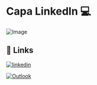 # Capa LinkedIn 💻


![Image](https://github.com/user-attachments/assets/364aa7f2-334d-404c-af9c-f7b8e3a05c08)

## 🔗 Links

[![linkedin](https://img.shields.io/badge/linkedin-0A66C2?style=for-the-badge&logo=linkedin&logoColor=white)](https://www.linkedin.com/)

[![Outlook](https://img.shields.io/badge/Outlook-%23005FF9?style=for-the-badge&link=https%3A%2F%2Foutlook.live.com%2Fmail%2F0%2F)](https://outlook.live.com/mail/0/)
